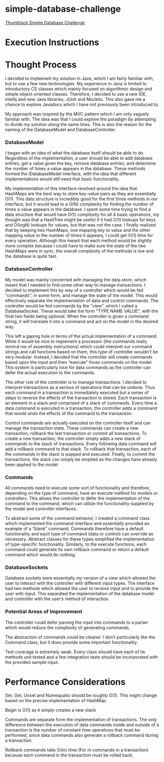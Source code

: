 # simple-database-challenge
[Thumbtack Simple Database Challenge](https://www.thumbtack.com/challenges/simple-database)

# Execution Instructions
# Thought Process

I decided to implement my solution in Java, which I am fairly familiar with, but to use a few new technologies. My experience in Java is limited to introductory CS classes which mainly focused on algorithmic design and simple object-oriented classes. Therefore, I decided to use a new IDE, Intellij and new Java libraries, JUnit and Mockito. This also gave me a chance to explore Javadocs which I have not previously been introduced to.

My approach was inspired by the MVC pattern which I am only vaguely familiar with. The idea was that I could explore the paradigm by attempting to divide my solution along the same lines. This is also the reason for the naming of the DatabaseModel and DatabaseController.

### DatabaseModel

I began with an idea of what the database itself should be able to do. Regardless of the implementation, a user should be able to add database entries, get a value given the key, remove database entries, and determine the number of times a value appears in the database. These methods formed the IDatabaseModel interface, with the idea that different implementations would still need that basic functionality.

My implementation of this interface revolved around the idea that HashMaps are the best way to store key-value pairs as they are essentially O(1). This data structure is incredibly good for the first three methods in our interface, but it would lead to a O(N) complexity for finding the number of times a value appears in the database. I spent some time trying to find a data structure that would have O(1) complexity for all 4 basic operations, my thought was that a HashTree might be useful if it had O(1) lookups for keys and O(logN) lookups for values, but that was not the case. I finally realized that by keeping two HashMaps, one mapping key to value and the other mapping value to the number of times it appears, I could get O(1) time for every operation. Although this meant that each method would be slightly more complex because I could have to make sure the state of the two HashMaps were in sync, the overall complexity of the methods is low and the database is quite fast.

### DatabaseController

My model was mainly concerned with managing the data store, which meant that I needed to find some other way to manage transactions. I decided to implement this by way of a controller which would be fed "commands", in some form, and manage the state of the model. This would effectively separate the implementation of data and control commands. The controller would be fed commands by the "view", which I called a DatabaseSocket. These would take the form "TYPE NAME VALUE", with the final two fields being optional. When the controller is given a command string, it will translate it into a command and act on the model in the desired way.

This left a gaping hole in terms of the actual implementation of a command. While it would be nice to implement a processor (the commands really remind me of assembly instructions) which could interpret our command strings and call functions based on them, this type of controller wouldn't be very modular. Instead, I decided that the controller will create commands based upon the input and then “execute” those commands on the model. This system is particularly nice for data commands as the controller can defer the actual execution to the commands.

The other role of the controller is to manage transactions. I decided to interpret transactions as a serious of operations that can be undone. Thus each command in a transaction is immediately executed but a series of steps to reverse the effects of the transaction is stored. Each transaction is an element in a stack and comprised of a stack of commands. Every time a data command is executed in a transaction, the controller adds a command that would undo the effects of the command to the transaction.

Control commands are actually executed on the controller itself and can manage the transaction state. These commands can create a new transaction, rollback the last transaction or commit all transactions. To create a new transaction, the controller simply adds a new stack of commands to the stack of transactions. Every following data command will add a rollback command to that stack. To rollback that transaction, each of the commands in the stack is popped and executed. Finally, to commit the transactions, the stack can simply be emptied as the changes have already been applied to the model

### Commands
All commands need to execute some sort of functionality and therefore, depending on the type of command, have an execute method for models or controllers. This allows the controller to defer the implementation of the command to the command, which can utilize the functionality supplied by the model and controller interfaces.

To abstract some of the command behavior, I created a command class which implemented the command interface and essentially provided an example of a “blank” command. Commands therefore have a default functionality and each type of command (data or control) can override as necessary. Abstract classes for these types simplified the implementation of type-specific functionality.
Similarly, to the execute functions, each command could generate its own rollback command or return a default command which would do nothing.

### DatabaseSockets
Database sockets were essentially my version of a view which allowed the user to interact with the controller with different input types. The interface had two methods which allowed the user to receive input and to provide the user with input. This separated the implementation of the database model and controller with the user’s method of interaction.

### Potential Areas of Improvement
The controller could defer parsing the input into commands to a parser which would reduce the complexity of generating commands.

The abstraction of commands could be cleaner. I don’t particularly like the Command class, but it does provide some important functionality.

Test coverage is extremely weak. Every class should have each of its methods unit tested and a few integration tests should be incorporated with the provided sample input. 

# Performance Considerations
Set, Get, Unset and Numequalto should be roughly O(1). This might change based on the precise implementation of HashMap.

Begin is O(1) as it simply creates a new stack

Commands are separate form the implementation of transactions. The only difference between the execution of data commands inside and outside of a transaction is the number of constant time operations that must be performed, since data commands also generate a rollback command during a transaction.

Rollback commands take O(m) time (For m commands in a transaction) because each command in the transaction must be rolled back.

